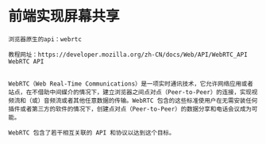 # 前端实现屏幕共享
    浏览器原生的api：webrtc

    教程网址：https://developer.mozilla.org/zh-CN/docs/Web/API/WebRTC_API
    WebRTC API


    WebRTC（Web Real-Time Communications）是一项实时通讯技术，它允许网络应用或者站点，在不借助中间媒介的情况下，建立浏览器之间点对点（Peer-to-Peer）的连接，实现视频流和（或）音频流或者其他任意数据的传输。WebRTC 包含的这些标准使用户在无需安装任何插件或者第三方的软件的情况下，创建点对点（Peer-to-Peer）的数据分享和电话会议成为可能。

    WebRTC 包含了若干相互关联的 API 和协议以达到这个目标。